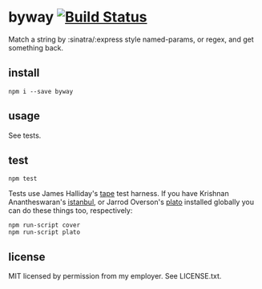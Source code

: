 byway [![Build Status](https://travis-ci.org/isao/byway.png)](https://travis-ci.org/isao/byway)
=====

Match a string by :sinatra/:express style named-params, or regex, and get something back.


install
-------
    npm i --save byway

usage
-----
See tests.

test
----
    npm test

Tests use James Halliday's [tape](https://github.com/substack/tape/) test harness. If you have Krishnan Anantheswaran's [istanbul](https://github.com/gotwarlost/istanbul/), or Jarrod Overson's [plato](https://github.com/jsoverson/plato) installed globally you can do these things too, respectively:

    npm run-script cover
    npm run-script plato

license
-------
MIT licensed by permission from my employer. See LICENSE.txt.
